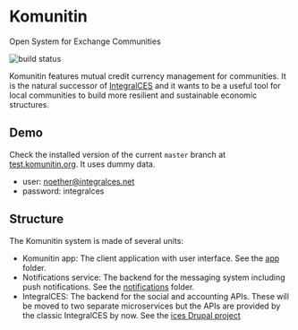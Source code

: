 # Komunitin

Open System for Exchange Communities

![build status](https://github.com/komunitin/komunitin/workflows/Build/badge.svg)

Komunitin features mutual credit currency management for communities. It is the natural successor of [IntegralCES](https://integralces.net) and it wants to be a
useful tool for local communities to build more resilient and sustainable economic structures.

## Demo
Check the installed version of the current `master` branch at [test.komunitin.org](https://test.komunitin.org). It uses dummy data.

* user: noether@integralces.net
* password: integralces

## Structure
The Komunitin system is made of several units:
 - Komunitin app: The client application with user interface. See the [app](app/) folder.
 - Notifications service: The backend for the messaging system including push notifications. See the [notifications](notifications/) folder.
 - IntegralCES: The backend for the social and accounting APIs. These will be moved to two separate microservices but the APIs are provided by the classic 
 IntegralCES by now. See the [ices Drupal project](https://drupal.org/project/ices)
